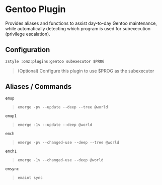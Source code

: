# Gentoo Plugin

Provides aliases and functions to assist day-to-day Gentoo maintenance, while
automatically detecting which program is used for subexecution (privilege
escalation).

## Configuration

`zstyle :omz:plugins:gentoo subexecutor $PROG`

> (Optional) Configure this plugin to use $PROG as the subexecutor

## Aliases / Commands

`emup`

> `emerge -pv --update --deep --tree @world`

`emup1`

> `emerge -1v --update --deep @world`

`emch`

> `emerge -pv --changed-use --deep --tree @world`

`emch1`

> `emerge -1v --changed-use --deep @world`

`emsync`

> `emaint sync`

